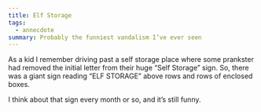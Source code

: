 ```yaml
---
title: Elf Storage
tags:
  - annecdote
summary: Probably the funniest vandalism I’ve ever seen
---
```

As a kid I remember driving past a self storage place where some prankster had removed the initial letter from their huge “Self Storage” sign. So, there was a giant sign reading “ELF STORAGE” above rows and rows of enclosed boxes.


I think about that sign every month or so, and it’s still funny.

